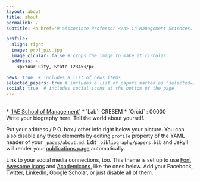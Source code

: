 ```yaml
---
layout: about
title: about
permalink: /
subtitle: <a href='#'>Associate Professor </a> in Management Sciences. 

profile:
  align: right
  image: prof_pic.jpg
  image_cicular: false # crops the image to make it circular
  address: >
    <p>Your City, State 12345</p>

news: true  # includes a list of news items
selected_papers: true # includes a list of papers marked as "selected={true}"
social: true  # includes social icons at the bottom of the page
---
```



<br>
* <a href='#'>`IAE School of Management`</a>
* `Lab`: CRESEM
* `Orcid` : 00000

<br>
Write your biography here. Tell the world about yourself. 

Put your address / P.O. box / other info right below your picture. You can also disable any these elements by editing `profile` property of the YAML header of your `_pages/about.md`. Edit `_bibliography/papers.bib` and Jekyll will render your [publications page](/al-folio/publications/) automatically.

Link to your social media connections, too. This theme is set up to use [Font Awesome icons](http://fortawesome.github.io/Font-Awesome/) and [Academicons](https://jpswalsh.github.io/academicons/), like the ones below. Add your Facebook, Twitter, LinkedIn, Google Scholar, or just disable all of them.
